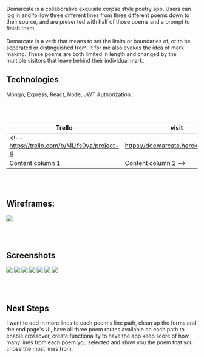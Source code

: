 Demarcate is a collaborative exquisite corpse style poetry app. Users can log in and folllow three different lines from three different poems down to their source, and are presented with half of those poems and a prompt to finish them. 
<br><br>
Demarcate is a verb that means to set the limits or boundaries of, or to be seperated or distinguished from. It for me also evokes the idea of mark making. These poems are both limited in length and changed by the multiple visitors that leave behind their individual mark.

## Technologies
Mongo, Express, React, Node, JWT Authorization.

<br><br>

<!-- <strong>
<a href="https://trello.com/b/MLlfs0ya/project-4" target="_blank">Trello</a></strong>
<strong><a href="https://ddemarcate.herokuapp.com/" target="_blank">Visit</a></strong> -->


Trello | visit
------------ | -------------
<!-- https://trello.com/b/MLlfs0ya/project-4 | https://ddemarcate.herokuapp.com/
Content column 1 | Content column 2 -->


<br><br>

## Wireframes:

![](https://i.postimg.cc/ryJXNVp0/AAAAA.png)

<br><br>

## Screenshots

![](https://i.postimg.cc/L8ZJbwpP/Screen-Shot-2021-01-12-at-5-45-17-PM.png)
![](https://i.postimg.cc/jSj5ps7V/Screen-Shot-2021-01-18-at-12-10-27-PM.png)
![](https://i.postimg.cc/ZnRwhzbf/Screen-Shot-2021-01-18-at-12-11-03-PM.png)
![](https://i.postimg.cc/dtC8ZVx2/Screen-Shot-2021-01-18-at-12-11-13-PM.png)
![](https://i.postimg.cc/C1dPfnXh/Screen-Shot-2021-01-18-at-12-11-26-PM.png)
![](https://i.postimg.cc/k5dHV5Fz/Screen-Shot-2021-01-18-at-2-10-41-PM.png)
![](https://i.postimg.cc/9MbsHj9S/Screen-Shot-2021-01-18-at-2-11-06-PM.png)

<br><br>

## Next Steps

I want to add in more lines to each poem's line path, clean up the forms and the end page's UI, have all three poem routes available on each path to enable crossover, create functionality to have the app keep score of how many lines from each poem you selected and show you the poem that you chose the most lines from.